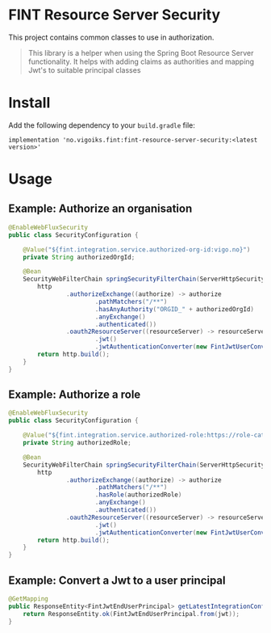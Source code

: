 # FINT Resource Server Security 
This project contains common classes to use in authorization.

> This library is a helper when using the Spring Boot Resource Server functionality. It helps with adding claims 
> as authorities and mapping Jwt's to  suitable principal classes

# Install
Add the following dependency to your `build.gradle` file:

`implementation 'no.vigoiks.fint:fint-resource-server-security:<latest version>'`

# Usage

## Example: Authorize an organisation
```java
@EnableWebFluxSecurity
public class SecurityConfiguration {

    @Value("${fint.integration.service.authorized-org-id:vigo.no}")
    private String authorizedOrgId;

    @Bean
    SecurityWebFilterChain springSecurityFilterChain(ServerHttpSecurity http) {
        http
                .authorizeExchange((authorize) -> authorize
                        .pathMatchers("/**")
                        .hasAnyAuthority("ORGID_" + authorizedOrgId)
                        .anyExchange()
                        .authenticated())
                .oauth2ResourceServer((resourceServer) -> resourceServer
                        .jwt()
                        .jwtAuthenticationConverter(new FintJwtUserConverter()));
        return http.build();
    }
}
```

## Example: Authorize a role
```java
@EnableWebFluxSecurity
public class SecurityConfiguration {

    @Value("${fint.integration.service.authorized-role:https://role-catalog.vigoiks.no/vigo/elevfakturering/user}")
    private String authorizedRole;

    @Bean
    SecurityWebFilterChain springSecurityFilterChain(ServerHttpSecurity http) {
        http
                .authorizeExchange((authorize) -> authorize
                        .pathMatchers("/**")
                        .hasRole(authorizedRole)
                        .anyExchange()
                        .authenticated())
                .oauth2ResourceServer((resourceServer) -> resourceServer
                        .jwt()
                        .jwtAuthenticationConverter(new FintJwtUserConverter()));
        return http.build();
    }
}
```

## Example: Convert a Jwt to a user principal
```java
@GetMapping
public ResponseEntity<FintJwtEndUserPrincipal> getLatestIntegrationConfigurations(@AuthenticationPrincipal Jwt jwt) {
    return ResponseEntity.ok(FintJwtEndUserPrincipal.from(jwt));
}
```

